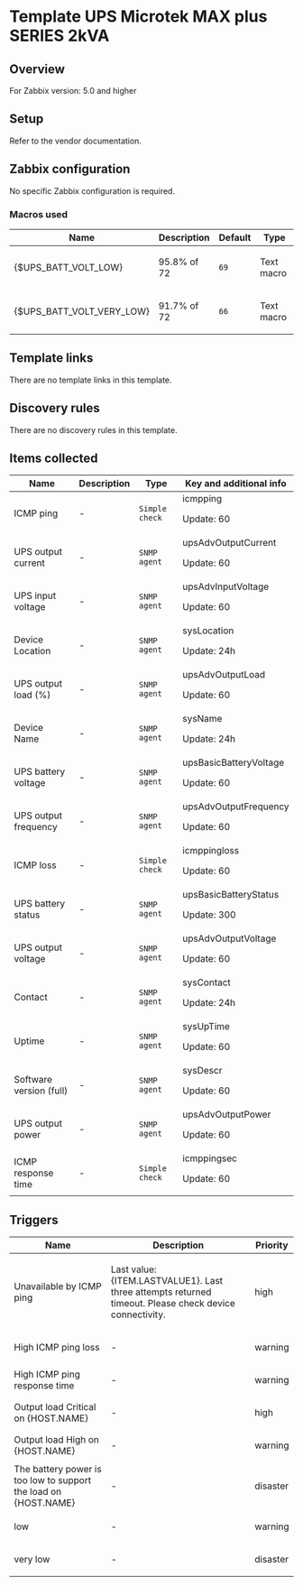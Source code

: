 # Template UPS Microtek MAX plus SERIES 2kVA

## Overview

For Zabbix version: 5.0 and higher

## Setup

Refer to the vendor documentation.

## Zabbix configuration

No specific Zabbix configuration is required.

### Macros used

|Name|Description|Default|Type|
|----|-----------|-------|----|
|{$UPS_BATT_VOLT_LOW}|<p>95.8% of 72</p>|`69`|Text macro|
|{$UPS_BATT_VOLT_VERY_LOW}|<p>91.7% of 72</p>|`66`|Text macro|
## Template links

There are no template links in this template.

## Discovery rules

There are no discovery rules in this template.

## Items collected

|Name|Description|Type|Key and additional info|
|----|-----------|----|----|
|ICMP ping|<p>-</p>|`Simple check`|icmpping<p>Update: 60</p>|
|UPS output current|<p>-</p>|`SNMP agent`|upsAdvOutputCurrent<p>Update: 60</p>|
|UPS input voltage|<p>-</p>|`SNMP agent`|upsAdvInputVoltage<p>Update: 60</p>|
|Device Location|<p>-</p>|`SNMP agent`|sysLocation<p>Update: 24h</p>|
|UPS output load (%)|<p>-</p>|`SNMP agent`|upsAdvOutputLoad<p>Update: 60</p>|
|Device Name|<p>-</p>|`SNMP agent`|sysName<p>Update: 24h</p>|
|UPS battery voltage|<p>-</p>|`SNMP agent`|upsBasicBatteryVoltage<p>Update: 60</p>|
|UPS output frequency|<p>-</p>|`SNMP agent`|upsAdvOutputFrequency<p>Update: 60</p>|
|ICMP loss|<p>-</p>|`Simple check`|icmppingloss<p>Update: 60</p>|
|UPS battery status|<p>-</p>|`SNMP agent`|upsBasicBatteryStatus<p>Update: 300</p>|
|UPS output voltage|<p>-</p>|`SNMP agent`|upsAdvOutputVoltage<p>Update: 60</p>|
|Contact|<p>-</p>|`SNMP agent`|sysContact<p>Update: 24h</p>|
|Uptime|<p>-</p>|`SNMP agent`|sysUpTime<p>Update: 60</p>|
|Software version (full)|<p>-</p>|`SNMP agent`|sysDescr<p>Update: 60</p>|
|UPS output power|<p>-</p>|`SNMP agent`|upsAdvOutputPower<p>Update: 60</p>|
|ICMP response time|<p>-</p>|`Simple check`|icmppingsec<p>Update: 60</p>|
## Triggers

|Name|Description|Priority|
|----|-----------|----|
|Unavailable by ICMP ping|<p>Last value: {ITEM.LASTVALUE1}. Last three attempts returned timeout. Please check device connectivity.</p>|high|
|High ICMP ping loss|<p>-</p>|warning|
|High ICMP ping response time|<p>-</p>|warning|
|Output load Critical on {HOST.NAME}|<p>-</p>|high|
|Output load High on {HOST.NAME}|<p>-</p>|warning|
|The battery power is too low to support the load on {HOST.NAME}|<p>-</p>|disaster|
|low|<p>-</p>|warning|
|very low|<p>-</p>|disaster|
